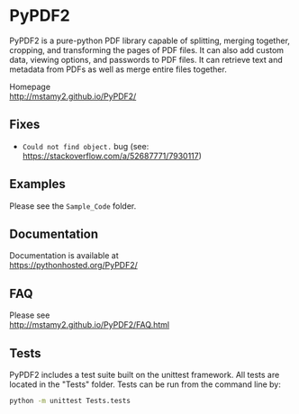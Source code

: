 # PyPDF2

PyPDF2 is a pure-python PDF library capable of
splitting, merging together, cropping, and transforming
the pages of PDF files. It can also add custom
data, viewing options, and passwords to PDF files.
It can retrieve text and metadata from PDFs as well
as merge entire files together.

Homepage  
http://mstamy2.github.io/PyPDF2/

## Fixes

- `Could not find object.` bug (see: https://stackoverflow.com/a/52687771/7930117)

## Examples

Please see the `Sample_Code` folder.

## Documentation

Documentation is available at  
https://pythonhosted.org/PyPDF2/


## FAQ
Please see  
http://mstamy2.github.io/PyPDF2/FAQ.html


## Tests
PyPDF2 includes a test suite built on the unittest framework. All tests are located in the "Tests" folder.
Tests can be run from the command line by:

```bash
python -m unittest Tests.tests
```
